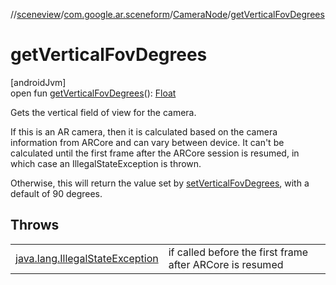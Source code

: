 //[sceneview](../../../index.md)/[com.google.ar.sceneform](../index.md)/[CameraNode](index.md)/[getVerticalFovDegrees](get-vertical-fov-degrees.md)

# getVerticalFovDegrees

[androidJvm]\
open fun [getVerticalFovDegrees](get-vertical-fov-degrees.md)(): [Float](https://kotlinlang.org/api/latest/jvm/stdlib/kotlin/-float/index.html)

Gets the vertical field of view for the camera. 

If this is an AR camera, then it is calculated based on the camera information from ARCore and can vary between device. It can't be calculated until the first frame after the ARCore session is resumed, in which case an IllegalStateException is thrown. 

Otherwise, this will return the value set by [setVerticalFovDegrees](set-vertical-fov-degrees.md), with a default of 90 degrees.

## Throws

| | |
|---|---|
| [java.lang.IllegalStateException](https://developer.android.com/reference/kotlin/java/lang/IllegalStateException.html) | if called before the first frame after ARCore is resumed |
